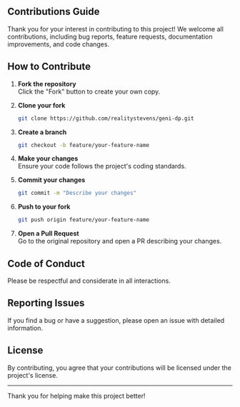 ## Contributions Guide

Thank you for your interest in contributing to this project! We welcome all contributions, including bug reports, feature requests, documentation improvements, and code changes.

## How to Contribute

1. **Fork the repository**  
    Click the "Fork" button to create your own copy.

2. **Clone your fork**  
    ```bash
    git clone https://github.com/realitystevens/geni-dp.git
    ```

3. **Create a branch**  
    ```bash
    git checkout -b feature/your-feature-name
    ```

4. **Make your changes**  
    Ensure your code follows the project's coding standards.

5. **Commit your changes**  
    ```bash
    git commit -m "Describe your changes"
    ```

6. **Push to your fork**  
    ```bash
    git push origin feature/your-feature-name
    ```

7. **Open a Pull Request**  
    Go to the original repository and open a PR describing your changes.

## Code of Conduct

Please be respectful and considerate in all interactions.

## Reporting Issues

If you find a bug or have a suggestion, please open an issue with detailed information.

## License

By contributing, you agree that your contributions will be licensed under the project's license.

---

Thank you for helping make this project better!